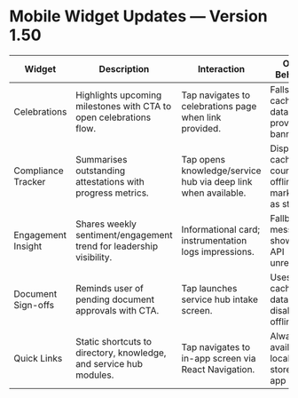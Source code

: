 # Mobile Widget Updates — Version 1.50

| Widget | Description | Interaction | Offline Behaviour | Feature Flags |
| --- | --- | --- | --- | --- |
| Celebrations | Highlights upcoming milestones with CTA to open celebrations flow. | Tap navigates to celebrations page when link provided. | Falls back to cached dataset with provenance banner. | `adaptive-home-foundation` |
| Compliance Tracker | Summarises outstanding attestations with progress metrics. | Tap opens knowledge/service hub via deep link when available. | Displays cached counts when offline and marks data as stale. | `adaptive-home-foundation` |
| Engagement Insight | Shares weekly sentiment/engagement trend for leadership visibility. | Informational card; instrumentation logs impressions. | Fallback message shown when API unreachable. | `adaptive-home-foundation` |
| Document Sign-offs | Reminds user of pending document approvals with CTA. | Tap launches service hub intake screen. | Uses cached dataset; CTA disabled if offline. | `service-hub-foundation` |
| Quick Links | Static shortcuts to directory, knowledge, and service hub modules. | Tap navigates to in-app screen via React Navigation. | Always available; local config stored within app bundle. | None |
